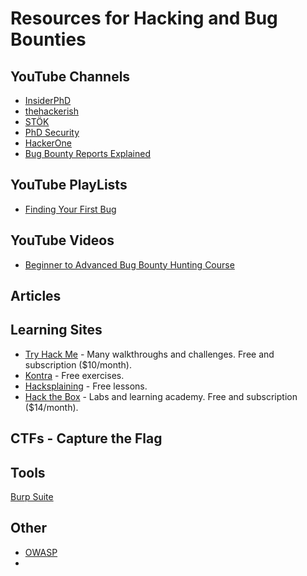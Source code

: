 # Resources for Hacking and Bug Bounties

## YouTube Channels

- [InsiderPhD](https://www.youtube.com/@InsiderPhD/videos)
- [thehackerish](https://www.youtube.com/@thehackerish/videos)
- [STÖK](https://www.youtube.com/@STOKfredrik/videos)
- [PhD Security](https://www.youtube.com/@phd_security/videos)
- [HackerOne](https://www.youtube.com/@HackerOneTV/videos)
- [Bug Bounty Reports Explained](https://www.youtube.com/@BugBountyReportsExplained/videos)

## YouTube PlayLists

- [Finding Your First Bug](https://www.youtube.com/playlist?list=PLbyncTkpno5FZQ3ZgpHj1BdQ7XHwfvO1w)

## YouTube Videos

- [Beginner to Advanced Bug Bounty Hunting Course](https://www.youtube.com/watch?v=Rp69edBmFFo)

## Articles

## Learning Sites

- [Try Hack Me](https://tryhackme.com) - Many walkthroughs and challenges. Free and subscription ($10/month).
- [Kontra](https://application.security/) - Free exercises.
- [Hacksplaining](https://www.hacksplaining.com/) - Free lessons.
- [Hack the Box](https://app.hackthebox.com/home) - Labs and learning academy. Free and subscription ($14/month).

## CTFs - Capture the Flag

## Tools

[Burp Suite](https://portswigger.net/burp/communitydownload)

## Other

- [OWASP](https://owasp.org/)
- 
